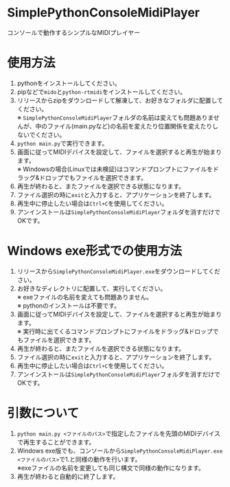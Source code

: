 # SimplePythonConsoleMidiPlayer
コンソールで動作するシンプルなMIDIプレイヤー

# 使用方法
1. pythonをインストールしてください。
2. pipなどで`mido`と`python-rtmidi`をインストールしてください。
3. リリースからzipをダウンロードして解凍して、お好きなフォルダに配置してください。
<br>※ `SimplePythonConsoleMidiPlayer`フォルダの名前は変えても問題ありませんが、中のファイル(main.pyなど)の名前を変えたり位置関係を変えたりしないでください。
4. `python main.py`で実行できます。
5. 画面に従ってMIDIデバイスを設定して、ファイルを選択すると再生が始まります。
<br>※ Windowsの場合(Linuxでは未検証)はコマンドプロンプトにファイルをドラッグ&ドロップでもファイルを選択できます。
6. 再生が終わると、またファイルを選択できる状態になります。
7. ファイル選択の時に`exit`と入力すると、アプリケーションを終了します。
8. 再生中に停止したい場合は`Ctrl+C`を使用してください。
9. アンインストールは`SimplePythonConsoleMidiPlayer`フォルダを消すだけでOKです。

# Windows exe形式での使用方法
1. リリースから`SimplePythonConsoleMidiPlayer.exe`をダウンロードしてください。
2. お好きなディレクトリに配置して、実行してください。
<br>※ exeファイルの名前を変えても問題ありません。
<br>※ pythonのインストールは不要です。
3. 画面に従ってMIDIデバイスを設定して、ファイルを選択すると再生が始まります。
<br>※ 実行時に出てくるコマンドプロンプトにファイルをドラッグ&ドロップでもファイルを選択できます。
4. 再生が終わると、またファイルを選択できる状態になります。
5. ファイル選択の時に`exit`と入力すると、アプリケーションを終了します。
6. 再生中に停止したい場合は`Ctrl+C`を使用してください。
7. アンインストールは`SimplePythonConsoleMidiPlayer`フォルダを消すだけでOKです。

# 引数について
1. `python main.py <ファイルのパス>`で指定したファイルを先頭のMIDIデバイスで再生することができます。
2. Windows exe版でも、コンソールから`SimplePythonConsoleMidiPlayer.exe <ファイルのパス>`で1.と同様の動作を行います。
<br>※exeファイルの名前を変更しても同じ構文で同様の動作になります。
3. 再生が終わると自動的に終了します。
